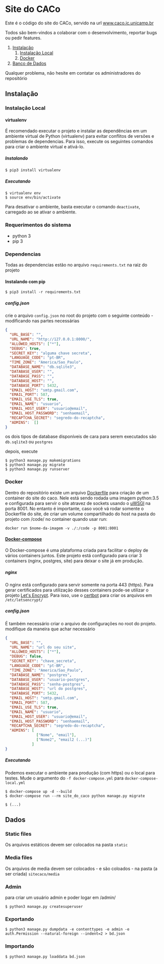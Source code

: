 # Site do CACo

Este é o código do site do CACo, servido na url www.caco.ic.unicamp.br

Todos são bem-vindos a colaborar com o desenvolvimento, reportar bugs ou pedir features.

1. [Instalação](#instalação)
    1. [Instalação Local](#instalação-local)
    1. [Docker](#docker)
1. [Banco de Dados](#banco-de-dados)

Qualquer problema, não hesite em contatar os administradores do repositório

## Instalação
### Instalação Local
#### virtualenv
É recomendado executar o projeto e instalar as dependências em um ambiente virtual de Python (virtualenv) para evitar conflitos de versões e problemas de dependencias. Para isso, execute os seguintes comandos para criar o ambiente virtual e ativá-lo.

##### Instalando
```console
$ pip3 install virtualenv
```

##### Executando
```console
$ virtualenv env
$ source env/bin/activate
```

Para desativar o ambiente, basta executar o comando `deactivate`, carregado ao se ativar o ambiente.

### Requerimentos do sistema
 - python 3
 - pip 3

### Dependencias
Todas as dependencias estão no arquivo `requirements.txt` na raiz do projeto

#### Instalando com pip
```console
$ pip3 install -r requirements.txt
```

##### config.json
crie o arquivo `config.json` no root do projeto com o seguinte conteúdo - modificando nas partes necessárias

```json
{
  "URL_BASE": "",
  "URL_NAME": "http://127.0.0.1:8000/",
  "ALLOWED_HOSTS": ["*"],
  "DEBUG": true,
  "SECRET_KEY": "alguma chave secreta",
  "LANGUAGE_CODE": "pt-BR",
  "TIME_ZONE": "America/Sao_Paulo",
  "DATABASE_NAME": "db.sqlite3",
  "DATABASE_USER": "",
  "DATABASE_PASS": "",
  "DATABASE_HOST": "",
  "DATABASE_PORT": 5432,
  "EMAIL_HOST": "smtp.gmail.com",
  "EMAIL_PORT": 587,
  "EMAIL_USE_TLS": true,
  "EMAIL_NAME": "usuario",
  "EMAIL_HOST_USER": "usuario@email",
  "EMAIL_HOST_PASSWORD": "senhaemail",
  "RECAPTCHA_SECRET": "segredo-do-recaptcha",
  "ADMINS":  []
}

```
os dois tipos de database disponíveis de cara para serem executados são `db.sqlite3` ou `postgres`


depois, execute
```console
$ python3 manage.py makemigrations
$ python3 manage.py migrate
$ python3 manage.py runserver
```

### Docker
Dentro do repositório existe um arquivo [Dockerfile](https://docs.docker.com/engine/reference/builder/) para criação de um container do site do caco. Nele está sendo rodada uma imagem python:3.5 e configurada para servir o site atravez de sockets usando o [uWSGI](https://uwsgi-docs.readthedocs.io/) na porta 8001. No entanto é importante, caso você vá rodar somente o Dockerfile do site, de criar um volume compartilhado do host na pasta do projeto com /code/ no container quando usar run:
```console
docker run $nome-da-imagem -v ./:/code -p 8001:8001
```


#### [Docker-compose](https://docs.docker.com/compose/)
O Docker-compose é uma plataforma criada para facilitar o deploy de vários containers juntos. Este projeto está configurado para criar 3 containers (nginx, postgres, site) para deixar o site já em produção.

##### nginx
O nginx está configurado para servir somente na porta 443 (https). Para gerar certificados para utilização desses containers pode-se utilizar o projeto [Let's Encrypt](https://letsencrypt.org/). Para isso, use o [certbot](https://certbot.eff.org/) para criar os arquivos em `/etc/letsencrypt/`

##### config.json
É também necessário criar o arquivo de configurações no root do projeto. modifique da maneira que achar necessário

```json
{
  "URL_BASE": "",
  "URL_NAME": "url do seu site",
  "ALLOWED_HOSTS": ["*"],
  "DEBUG": false,
  "SECRET_KEY": "chave_secreta",
  "LANGUAGE_CODE": "pt-BR",
  "TIME_ZONE": "America/Sao_Paulo",
  "DATABASE_NAME": "postgres",
  "DATABASE_USER": "usuario-postgres",
  "DATABASE_PASS": "senha-postgres",
  "DATABASE_HOST": "url do postgres",
  "DATABASE_PORT": 5432,
  "EMAIL_HOST": "smtp.gmail.com",
  "EMAIL_PORT": 587,
  "EMAIL_USE_TLS": true,
  "EMAIL_NAME": "usuario",
  "EMAIL_HOST_USER": "usuario@email",
  "EMAIL_HOST_PASSWORD": "senhaemail",
  "RECAPTCHA_SECRET": "segredo-do-recaptcha",
  "ADMINS": [
              ["Nome", "email"],
              ["Nome2", "email2 (...)"]
            ]
}
```

##### Executando
Podemos executar o ambiente para produção (com https) ou o local para testes. Mude o argumento do `-f docker-compose.yml` para `docker-compose-local.yml`

```console
$ docker-compose up -d --build
$ docker-compose run --rm site_do_caco python manage.py migrate

$ (...)
```

## Dados
### Static files
Os arquivos estáticos devem ser colocados na pasta `static`

### Media files
Os arquivos de media devem ser colocados - e são coloados - na pasta (a ser criada) `sitecaco/media`

### Admin
para criar um usuário admin e poder logar em /admin/
```console
$ python3 manage.py createsuperuser
```
### Exportando
```console
$ python3 manage.py dumpdata -e contenttypes -e admin -e auth.Permission --natural-foreign --indent=2 > bd.json
```

### Importando
```console
$ python3 manage.py loaddata bd.json
```
